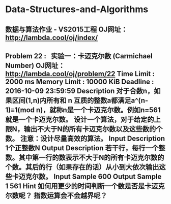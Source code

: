 # Data-Structures-and-Algorithms
数据与算法作业 - VS2015工程
OJ网址：http://lambda.cool/oj/index/
----------------------------------------------------------------------------------------------------------------------------------
Problem  22  :   实验一：卡迈克尔数 (Carmichael Number) OJ网址：http://lambda.cool/oj/problem/22
Time Limit :  2000 ms       Memory Limit :  10000 KiB       Deadline :  2016-10-09 23:59:59
Description
对于合数n，如果区间(1,n)内所有和 n 互质的整数a都满足a^(n-1)≡1(mod n)，就称n是一个卡迈克尔数。例如n=561就是一个卡迈克尔数。 设计一个算法，对于给定的上限N，输出不大于N的所有卡迈克尔数以及这些数的个数。 注意：设计尽量高效的算法。
Input Description
1个正整数N
Output Description
若干行，每行一个整数。其中第一行的数表示不大于N的所有卡迈克尔数的个数。其后的行（如果存在的话）从小到大依次输出这些卡迈克尔数。
Input Sample
600
Output Sample
1
561
Hint
如何用更少的时间判断一个数是否是卡迈克尔数呢？ 指数运算会不会越界呢？
----------------------------------------------------------------------------------------------------------------------------------
